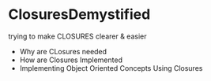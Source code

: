 # ClosuresDemystified
trying to make CLOSURES clearer &amp; easier
<ul> 
  <li>Why are CLosures needed</li> 
  <li>How are Closures Implemented</li> 
  <li>Implementing Object Oriented Concepts Using Closures</li> 
</ul>
